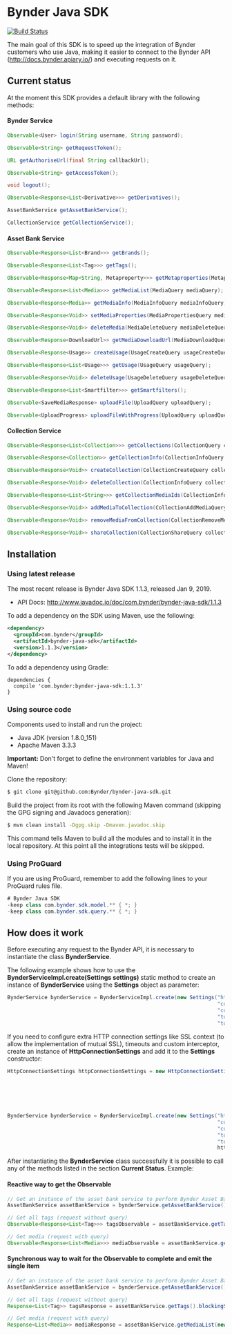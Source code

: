 # Bynder Java SDK
[![Build Status](https://travis-ci.org/Bynder/bynder-java-sdk.svg?branch=master)](https://travis-ci.org/Bynder/bynder-java-sdk)

The main goal of this SDK is to speed up the integration of Bynder customers who use Java, making it easier to connect to the Bynder API (http://docs.bynder.apiary.io/) and executing requests on it.

## Current status

At the moment this SDK provides a default library with the following methods:

#### Bynder Service
```java
Observable<User> login(String username, String password);

Observable<String> getRequestToken();

URL getAuthoriseUrl(final String callbackUrl);

Observable<String> getAccessToken();

void logout();

Observable<Response<List<Derivative>>> getDerivatives();

AssetBankService getAssetBankService();

CollectionService getCollectionService();
```

#### Asset Bank Service
```java
Observable<Response<List<Brand>>> getBrands();

Observable<Response<List<Tag>>> getTags();

Observable<Response<Map<String, Metaproperty>>> getMetaproperties(MetapropertyQuery metapropertyQuery);

Observable<Response<List<Media>>> getMediaList(MediaQuery mediaQuery);

Observable<Response<Media>> getMediaInfo(MediaInfoQuery mediaInfoQuery);

Observable<Response<Void>> setMediaProperties(MediaPropertiesQuery mediaPropertiesQuery);

Observable<Response<Void>> deleteMedia(MediaDeleteQuery mediaDeleteQuery);

Observable<Response<DownloadUrl>> getMediaDownloadUrl(MediaDownloadQuery mediaDownloadQuery);

Observable<Response<Usage>> createUsage(UsageCreateQuery usageCreateQuery);

Observable<Response<List<Usage>>> getUsage(UsageQuery usageQuery);

Observable<Response<Void>> deleteUsage(UsageDeleteQuery usageDeleteQuery);

Observable<Response<List<Smartfilter>>> getSmartfilters();

Observable<SaveMediaResponse> uploadFile(UploadQuery uploadQuery);

Observable<UploadProgress> uploadFileWithProgress(UploadQuery uploadQuery);
```

#### Collection Service
```java
Observable<Response<List<Collection>>> getCollections(CollectionQuery collectionQuery);

Observable<Response<Collection>> getCollectionInfo(CollectionInfoQuery collectionInfoQuery);

Observable<Response<Void>> createCollection(CollectionCreateQuery collectionCreateQuery);

Observable<Response<Void>> deleteCollection(CollectionInfoQuery collectionInfoQuery);

Observable<Response<List<String>>> getCollectionMediaIds(CollectionInfoQuery collectionInfoQuery);

Observable<Response<Void>> addMediaToCollection(CollectionAddMediaQuery collectionAddMediaQuery);

Observable<Response<Void>> removeMediaFromCollection(CollectionRemoveMediaQuery collectionRemoveMediaQuery);

Observable<Response<Void>> shareCollection(CollectionShareQuery collectionShareQuery);
```

## Installation

### Using latest release
The most recent release is Bynder Java SDK 1.1.3, released Jan 9, 2019.
- API Docs: http://www.javadoc.io/doc/com.bynder/bynder-java-sdk/1.1.3

To add a dependency on the SDK using Maven, use the following:
```xml
<dependency>
  <groupId>com.bynder</groupId>
  <artifactId>bynder-java-sdk</artifactId>
  <version>1.1.3</version>
</dependency>
```
To add a dependency using Gradle:
```
dependencies {
  compile 'com.bynder:bynder-java-sdk:1.1.3'
}
```

### Using source code
Components used to install and run the project:
* Java JDK (version 1.8.0_151)
* Apache Maven 3.3.3

**Important:** Don't forget to define the environment variables for Java and Maven!

Clone the repository:
```bash
$ git clone git@github.com:Bynder/bynder-java-sdk.git
```

Build the project from its root with the following Maven command (skipping the GPG signing and Javadocs generation):
```bash
$ mvn clean install -Dgpg.skip -Dmaven.javadoc.skip
```

This command tells Maven to build all the modules and to install it in the local repository. At this point all the integrations tests will be skipped.

### Using ProGuard
If you are using ProGuard, remember to add the following lines to your ProGuard rules file.
```java
# Bynder Java SDK
-keep class com.bynder.sdk.model.** { *; }
-keep class com.bynder.sdk.query.** { *; }
```

## How does it work
Before executing any request to the Bynder API, it is necessary to instantiate the class **BynderService**.

The following example shows how to use the **BynderServiceImpl.create(Settings settings)** static method to create an instance of **BynderService** using the **Settings** object as parameter:
```java
BynderService bynderService = BynderServiceImpl.create(new Settings("https://example.bynder.com",
                                                                    "consumer key",
                                                                    "consumer secret",
                                                                    "token",
                                                                    "token secret"));
```

If you need to configure extra HTTP connection settings like SSL context (to allow the implementation of mutual SSL), timeouts and custom interceptor, create an instance of **HttpConnectionSettings** and add it to the **Settings** constructor:
```java
HttpConnectionSettings httpConnectionSettings = new HttpConnectionSettings(sslContext,
                                                                           trustManager,
                                                                           customInterceptor,
                                                                           readTimeoutSeconds,
                                                                           connectTimeoutSeconds,
                                                                           retryOnConnectionFailure);

BynderService bynderService = BynderServiceImpl.create(new Settings("https://example.bynder.com",
                                                                    "consumer key",
                                                                    "consumer secret",
                                                                    "token",
                                                                    "token secret",
                                                                    httpConnectionSettings));
```

After instantiating the **BynderService** class successfully it is possible to call any of the methods listed in the section **Current Status**. Example:

#### Reactive way to get the Observable
```java
// Get an instance of the asset bank service to perform Bynder Asset Bank operations.
AssetBankService assetBankService = bynderService.getAssetBankService();

// Get all tags (request without query)
Observable<Response<List<Tag>>> tagsObservable = assetBankService.getTags();

// Get media (request with query)
Observable<Response<List<Media>>> mediaObservable = assetBankService.getMediaList(new MediaQuery().setType(MediaType.IMAGE).setLimit(100).setPage(1));
```

#### Synchronous way to wait for the Observable to complete and emit the single item
```java
// Get an instance of the asset bank service to perform Bynder Asset Bank operations.
AssetBankService assetBankService = bynderService.getAssetBankService();

// Get all tags (request without query)
Response<List<Tag>> tagsResponse = assetBankService.getTags().blockingSingle();

// Get media (request with query)
Response<List<Media>> mediaResponse = assetBankService.getMediaList(new MediaQuery().setType(MediaType.IMAGE).setLimit(100).setPage(1)).blockingSingle();
```
